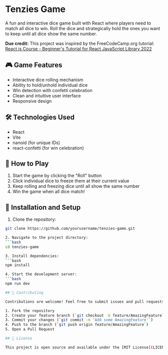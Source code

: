 # Tenzies Game

A fun and interactive dice game built with React where players need to match all dice to win. Roll the dice and strategically hold the ones you want to keep until all dice show the same number.

**Due credit:**
This project was inspired by the FreeCodeCamp.org tutorial: [React.js Course - Beginner's Tutorial for React JavaScript Library 2022](https://www.youtube.com/watch?v=x4rFhThSX04)

## 🎮 Game Features

- Interactive dice rolling mechanism
- Ability to hold/unhold individual dice
- Win detection with confetti celebration
- Clean and intuitive user interface
- Responsive design

## 🛠️ Technologies Used

- React
- Vite
- nanoid (for unique IDs)
- react-confetti (for win celebration)

## 🎯 How to Play

1. Start the game by clicking the "Roll" button
2. Click individual dice to freeze them at their current value
3. Keep rolling and freezing dice until all show the same number
4. Win the game when all dice match!

## 🚀 Installation and Setup

1. Clone the repository:
```bash
git clone https://github.com/yourusername/tenzies-game.git

2. Navigate to the project directory:
```bash
cd tenzies-game

3. Install dependencies:
```bash
npm install

4. Start the development server:
```bash
npm run dev

## 🤝 Contributing

Contributions are welcome! Feel free to submit issues and pull requests.

1. Fork the repository
2. Create your feature branch (`git checkout -b feature/AmazingFeature`)
3. Commit your changes (`git commit -m 'Add some AmazingFeature'`)
4. Push to the branch (`git push origin feature/AmazingFeature`)
5. Open a Pull Request

## 📝 License

This project is open source and available under the [MIT License](LICENSE).

